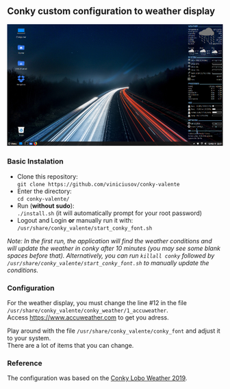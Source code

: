 ## Conky custom configuration to weather display
  
![Conky Example](https://github.com/viniciusov/conky-valente/blob/master/screenshot/screenshot.png)
  
### Basic Instalation
- Clone this repository:  
`git clone https://github.com/viniciusov/conky-valente` 
- Enter the directory:  
`cd conky-valente/` 
- Run (**without sudo**):  
`./install.sh` (it will automatically prompt for your root password) 
- Logout and Login **or** manually run it with:  
`/usr/share/conky_valente/start_conky_font.sh`
  
*Note: In the first run, the application will find the weather conditions and will update the weather in conky after 10 minutes (you may see some blank spaces before that). 
Alternatively, you can run `killall conky` followed by `/usr/share/conky_valente/start_conky_font.sh` to manually update the conditions.*

### Configuration
For the weather display, you must change the line #12 in the file  
`/usr/share/conky_valente/conky_weather/1_accuweather`.  
Access https://www.accuweather.com to get you adress.
  
Play around with the file `/usr/share/conky_valente/conky_font` and adjust it to your system.  
There are a lot of items that you can change.

### Reference
The configuration was based on the [Conky Lobo Weather 2019](https://linuxdicasesuporte.blogspot.com/2018/12/conky-lobo-weather-2019_10.html).
